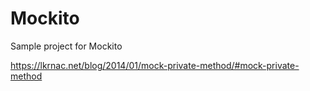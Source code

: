 # Mockito
Sample project for Mockito

https://lkrnac.net/blog/2014/01/mock-private-method/#mock-private-method
